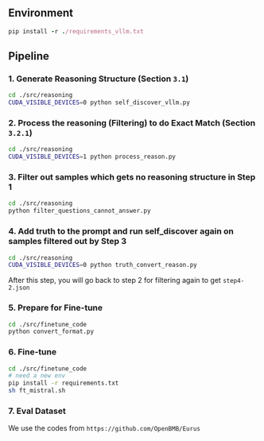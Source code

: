## Environment
```ruby
pip install -r ./requirements_vllm.txt
```

## Pipeline
### 1. Generate Reasoning Structure (Section `3.1`)

```bash
cd ./src/reasoning
CUDA_VISIBLE_DEVICES=0 python self_discover_vllm.py
```

### 2. Process the reasoning (Filtering) to do Exact Match (Section `3.2.1`)

```bash
cd ./src/reasoning
CUDA_VISIBLE_DEVICES=1 python process_reason.py
```

### 3. Filter out samples which gets no reasoning structure in Step 1

```bash
cd ./src/reasoning
python filter_questions_cannot_answer.py
```

### 4. Add truth to the prompt and run self_discover again on samples filtered out by Step 3

```bash
cd ./src/reasoning
CUDA_VISIBLE_DEVICES=0 python truth_convert_reason.py
```
After this step, you will go back to step 2 for filtering again to get `step4-2.json`

### 5. Prepare for Fine-tune 

```bash
cd ./src/finetune_code
python convert_format.py
```

### 6. Fine-tune 

```bash
cd ./src/finetune_code
# need a new env
pip install -r requirements.txt
sh ft_mistral.sh
```

### 7. Eval Dataset

We use the codes from `https://github.com/OpenBMB/Eurus`